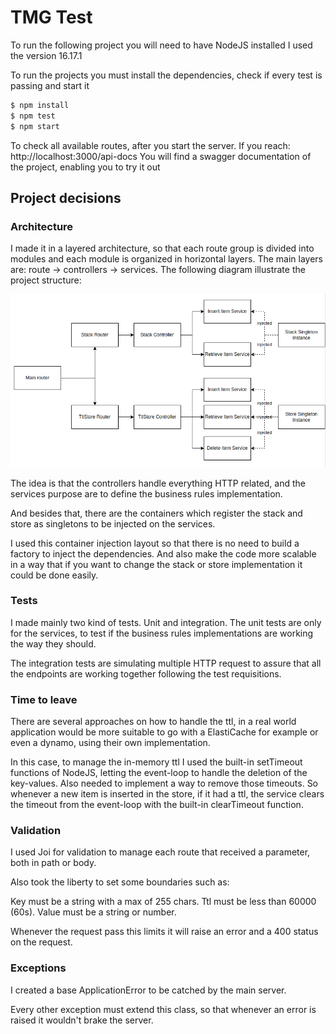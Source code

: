# TMG Test

To run the following project you will need to have NodeJS installed
I used the version 16.17.1

To run the projects you must install the dependencies, check if every test is passing and start it

```sh
$ npm install
$ npm test
$ npm start
```

To check all available routes, after you start the server.
If you reach: http://localhost:3000/api-docs
You will find a swagger documentation of the project, enabling you to try it out


## Project decisions

### Architecture

I made it in a layered architecture, so that each route group is divided into modules and each module is organized in horizontal layers.
The main layers are: route -> controllers -> services.
The following diagram illustrate the project structure:

![img.png](readme-files/project-structure.png)

The idea is that the controllers handle everything HTTP related, and the services purpose are to define the business rules implementation.

And besides that, there are the containers which register the stack and store as singletons to be injected on the services.

I used this container injection layout so that there is no need to build a factory to inject the dependencies. And also make the code more scalable in a way that if you want to change the stack or store implementation it could be done easily.

### Tests

I made mainly two kind of tests. Unit and integration. 
The unit tests are only for the services, to test if the business rules implementations are working the way they should.

The integration tests are simulating multiple HTTP request to assure that all the endpoints are working together following the test requisitions.

### Time to leave

There are several approaches on how to handle the ttl, in a real world application would be more suitable to go with a ElastiCache for example or even a dynamo, using their own implementation.

In this case, to manage the in-memory ttl I used the built-in setTimeout functions of NodeJS, letting the event-loop to handle the deletion of the key-values. Also needed to implement a way to remove those timeouts. So whenever a new item is inserted in the store, if it had a ttl, the service clears the timeout from the event-loop with the built-in clearTimeout function.

### Validation

I used Joi for validation to manage each route that received a parameter, both in path or body.

Also took the liberty to set some boundaries such as:

Key must be a string with a max of 255 chars.
Ttl must be less than 60000 (60s).
Value must be a string or number.

Whenever the request pass this limits it will raise an error and a 400 status on the request.

### Exceptions

I created a base ApplicationError to be catched by the main server.

Every other exception must extend this class, so that whenever an error is raised it wouldn't brake the server.




